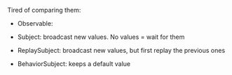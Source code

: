 Tired of comparing them:

* Observable:

* Subject: broadcast new values. No values = wait for them
* ReplaySubject: broadcast new values, but first replay the previous ones
* BehaviorSubject: keeps a default value

